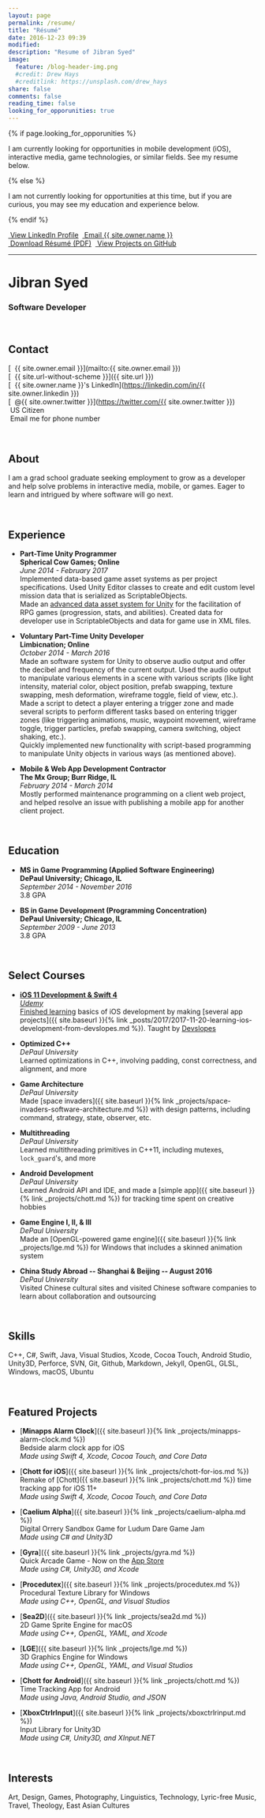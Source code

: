 ```yaml
---
layout: page
permalink: /resume/
title: "Résumé"
date: 2016-12-23 09:39
modified:
description: "Resume of Jibran Syed"
image:
  feature: /blog-header-img.png
  #credit: Drew Hays
  #creditlink: https://unsplash.com/drew_hays
share: false
comments: false
reading_time: false
looking_for_opporunities: true
---
```


{% if page.looking_for_opporunities %}

I am currently looking for opportunities in mobile development (iOS), interactive media, game technologies, or similar fields. See my resume below.

{% else %}

I am not currently looking for opportunities at this time, but if you are curious, you may see my education and experience below.

{% endif %}


<div style="display: flex;">
    <div markdown="0">
        <a href="https://linkedin.com/in/{{ site.owner.linkedin }}" class="btn">
            <i class="fa fa-lg fa-linkedin" aria-hidden="true"></i> &nbsp;View LinkedIn Profile
        </a>
    </div>&nbsp;&nbsp;
    <div markdown="0">
        <a href="mailto:{{ site.owner.email }}" class="btn">
            <i class="fa fa-lg fa-envelope" aria-hidden="true"></i> &nbsp;Email {{ site.owner.name }}
        </a>
    </div>
</div>
<div style="display: flex;">
    <div markdown="0">
        <a href="https://www.dropbox.com/s/jn5ozpopfrmhen7/JibranSyed_Resume.pdf" class="btn">
            <i class="fa fa-lg fa-file-pdf-o" aria-hidden="true"></i> &nbsp;Download Résumé (PDF)
        </a>
    </div>&nbsp;&nbsp;
    <div markdown="0">
        <a href="https://github.com/{{ site.owner.github }}?tab=repositories" class="btn">
            <i class="fa fa-lg fa-github" aria-hidden="true"></i> &nbsp;View Projects on GitHub
        </a>
    </div>
</div>


----------------------


# Jibran Syed

### Software Developer

<br/>  

## Contact

[<i class="fa fa-envelope" aria-hidden="true"></i> &nbsp;{{ site.owner.email }}](mailto:{{ site.owner.email }})  
[<i class="fa fa-home" aria-hidden="true"></i> &nbsp;{{ site.url-without-scheme }}]({{ site.url }})  
[<i class="fa fa-linkedin" aria-hidden="true"></i> &nbsp;{{ site.owner.name }}'s LinkedIn](https://linkedin.com/in/{{ site.owner.linkedin }})  
[<i class="fa fa-twitter" aria-hidden="true"></i> &nbsp;@{{ site.owner.twitter }}](https://twitter.com/{{ site.owner.twitter }})  
<i class="fa fa-flag" aria-hidden="true"></i> &nbsp;US Citizen  
<i class="fa fa-phone" aria-hidden="true"></i> &nbsp;Email me for phone number

<br/>

## About

I am a grad school graduate seeking employment to grow as a developer and help solve problems in interactive media, mobile, or games. Eager to learn and intrigued by where software will go next.

<br/>

## Experience

- **Part-Time Unity Programmer**  
  **Spherical Cow Games; Online**  
  *June 2014 - February 2017*  
  Implemented data-based game asset systems as per project specifications.
  Used Unity Editor classes to create and edit custom level mission data that is serialized as ScriptableObjects.  
  Made an [advanced data asset system for Unity](https://github.com/JISyed/SphericalCow-UnityRpgData) for the facilitation of RPG games (progression, stats, and abilities). Created data for developer use in ScriptableObjects and data for game use in XML files.

 - **Voluntary Part-Time Unity Developer**  
   **Limbicnation; Online**  
   *October 2014 - March 2016*  
   Made an software system for Unity to observe audio output and offer the decibel and frequency of the current output. Used the audio output to manipulate various elements in a scene with various scripts (like light intensity, material color, object position, prefab swapping, texture swapping, mesh deformation, wireframe toggle, field of view, etc.).  
   Made a script to detect a player entering a trigger zone and made several scripts to perform different tasks based on entering trigger zones (like triggering animations, music, waypoint movement, wireframe toggle, trigger particles, prefab swapping, camera switching, object shaking, etc.).  
   Quickly implemented new functionality with script-based programming to manipulate Unity objects in various ways (as mentioned above).

 - **Mobile & Web App Development Contractor**  
   **The Mx Group; Burr Ridge, IL**  
   *February 2014 - March 2014*  
   Mostly performed maintenance programming on a client web project, and helped resolve an issue with publishing a mobile app for another client project.

<br/>

## Education

 - **MS in Game Programming (Applied Software Engineering)**  
   **DePaul University; Chicago, IL**  
   *September 2014 - November 2016*  
   3.8 GPA

 - **BS in Game Development (Programming Concentration)**  
   **DePaul University; Chicago, IL**  
   *September 2009 - June 2013*  
   3.8 GPA

<br/>

## Select Courses

 - **[iOS 11 Development & Swift 4](https://www.udemy.com/devslopes-ios11/)**  
   *[Udemy](https://www.udemy.com/)*  
   [Finished learning](https://www.udemy.com/certificate/UC-68TLAGBR/) basics of iOS development by making [several app projects]({{ site.baseurl }}{% link _posts/2017/2017-11-20-learning-ios-development-from-devslopes.md %}). Taught by [Devslopes](https://devslopes.com/)

 - **Optimized C++**  
   *DePaul University*  
   Learned optimizations in C++, involving padding, const correctness, and alignment, and more

 - **Game Architecture**  
   *DePaul University*  
   Made [space invaders]({{ site.baseurl }}{% link _projects/space-invaders-software-architecture.md %}) with design patterns, including command, strategy, state, observer, etc.

 - **Multithreading**  
   *DePaul University*  
   Learned multithreading primitives in C++11, including mutexes, `lock_guard`'s, and more

 - **Android Development**  
   *DePaul University*  
   Learned Android API and IDE, and made a [simple app]({{ site.baseurl }}{% link _projects/chott.md %}) for tracking time spent on creative hobbies

 - **Game Engine I, II, & III**  
   *DePaul University*  
   Made an [OpenGL-powered game engine]({{ site.baseurl }}{% link _projects/lge.md %}) for Windows that includes a skinned animation system

 - **China Study Abroad -- Shanghai & Beijing -- August 2016**  
   *DePaul University*  
   Visited Chinese cultural sites and visited Chinese software companies to learn about collaboration and outsourcing

<br/>

## Skills

C++, C#, Swift, Java, Visual Studios, Xcode, Cocoa Touch, Android Studio, Unity3D, Perforce, SVN, Git, Github, Markdown, Jekyll, OpenGL, GLSL, Windows, macOS, Ubuntu

<br/>

## Featured Projects

 - [**Minapps Alarm Clock**]({{ site.baseurl }}{% link _projects/minapps-alarm-clock.md %})  
   Bedside alarm clock app for iOS  
   *Made using Swift 4, Xcode, Cocoa Touch, and Core Data*

 - [**Chott for iOS**]({{ site.baseurl }}{% link _projects/chott-for-ios.md %})  
   Remake of [Chott]({{ site.baseurl }}{% link _projects/chott.md %}) time tracking app for iOS 11+  
   *Made using Swift 4, Xcode, Cocoa Touch, and Core Data*

 - [**Caelium Alpha**]({{ site.baseurl }}{% link _projects/caelium-alpha.md %})  
   Digital Orrery Sandbox Game for Ludum Dare Game Jam  
   *Made using C# and Unity3D*

 - [**Gyra**]({{ site.baseurl }}{% link _projects/gyra.md %})  
   Quick Arcade Game - Now on the [App Store](https://itunes.apple.com/us/app/gyra-ludum-dare-34-game/id1311941156)  
   *Made using C#, Unity3D, and Xcode*

 - [**Procedutex**]({{ site.baseurl }}{% link _projects/procedutex.md %})  
   Procedural Texture Library for Windows  
   *Made using C++, OpenGL, and Visual Studios*

 - [**Sea2D**]({{ site.baseurl }}{% link _projects/sea2d.md %})  
   2D Game Sprite Engine for macOS  
   *Made using C++, OpenGL, YAML, and Xcode*

 - [**LGE**]({{ site.baseurl }}{% link _projects/lge.md %})  
   3D Graphics Engine for Windows  
   *Made using C++, OpenGL, YAML, and Visual Studios*

 - [**Chott for Android**]({{ site.baseurl }}{% link _projects/chott.md %})  
   Time Tracking App for Android  
   *Made using Java, Android Studio, and JSON*

 - [**XboxCtrlrInput**]({{ site.baseurl }}{% link _projects/xboxctrlrinput.md %})  
   Input Library for Unity3D  
   *Made using C#, Unity3D, and XInput.NET*

<br/>

## Interests

Art, Design, Games, Photography, Linguistics, Technology, Lyric-free Music, Travel, Theology,  East Asian Cultures
